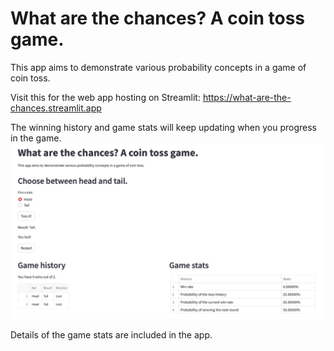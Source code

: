 # What are the chances? A coin toss game. 
This app aims to demonstrate various probability concepts in a game of coin toss. 

Visit this for the web app hosting on Streamlit: 
https://what-are-the-chances.streamlit.app

The winning history and game stats will keep updating when you progress in the game. 
![Screenshot of the app. ](images/screenshot_1.png)

Details of the game stats are included in the app. 
